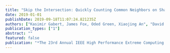 ```yaml
---
title: "Skip the Intersection: Quickly Counting Common Neighbors on Shared-Memory Systems"
date: 2019-01-01
publishDate: 2019-09-18T11:07:24.821235Z
authors: ["Kasimir Gabert, James Fox, Oded Green, Xiaojing An", "David A. Bader"]
publication_types: ["1"]
abstract: ""
featured: false
publication: "*The 23rd Annual IEEE High Performance Extreme Computing Conference (HPEC), Waltham, MA, September 24-26, 2019*"
---
```


